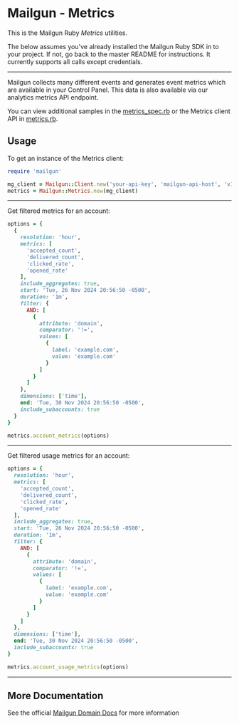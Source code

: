 Mailgun - Metrics
====================

This is the Mailgun Ruby *Metrics* utilities.

The below assumes you've already installed the Mailgun Ruby SDK in to your
project. If not, go back to the master README for instructions. It currently supports
all calls except credentials.

---

Mailgun collects many different events and generates event metrics which are available
in your Control Panel. This data is also available via our analytics metrics API endpoint.

You can view additional samples in the [metrics_spec.rb](/spec/integration/metrics_spec.rb)
or the Metrics client API in [metrics.rb](/lib/metrics/metrics.rb).

Usage
-----

To get an instance of the Metrics client:

```ruby
require 'mailgun'

mg_client = Mailgun::Client.new('your-api-key', 'mailgun-api-host', 'v1')
metrics = Mailgun::Metrics.new(mg_client)
````
---
Get filtered metrics for an account:
```ruby
options = {
  {
    resolution: 'hour',
    metrics: [
      'accepted_count',
      'delivered_count',
      'clicked_rate',
      'opened_rate'
    ],
    include_aggregates: true,
    start: 'Tue, 26 Nov 2024 20:56:50 -0500',
    duration: '1m',
    filter: {
      AND: [
        {
          attribute: 'domain',
          comparator: '!=',
          values: [
            {
              label: 'example.com',
              value: 'example.com'
            }
          ]
        }
      ]
    },
    dimensions: ['time'],
    end: 'Tue, 30 Nov 2024 20:56:50 -0500',
    include_subaccounts: true
  }
}

metrics.account_metrics(options)
```
---

Get filtered usage metrics for an account:
```ruby
options = {
  resolution: 'hour',
  metrics: [
    'accepted_count',
    'delivered_count',
    'clicked_rate',
    'opened_rate'
  ],
  include_aggregates: true,
  start: 'Tue, 26 Nov 2024 20:56:50 -0500',
  duration: '1m',
  filter: {
    AND: [
      {
        attribute: 'domain',
        comparator: '!=',
        values: [
          {
            label: 'example.com',
            value: 'example.com'
          }
        ]
      }
    ]
  },
  dimensions: ['time'],
  end: 'Tue, 30 Nov 2024 20:56:50 -0500',
  include_subaccounts: true
}

metrics.account_usage_metrics(options)
```

---

More Documentation
------------------
See the official [Mailgun Domain Docs](https://documentation.mailgun.com/docs/mailgun/api-reference/openapi-final/tag/Metrics/)
for more information
